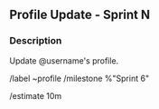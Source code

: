 <!-- Write sprint number next to Sprint -->
## Profile Update - Sprint N

### Description

<!-- Write your username -->
Update @username's profile.


/label ~profile
/milestone %"Sprint 6"

<!--- /estimate time_spent -->
/estimate 10m
